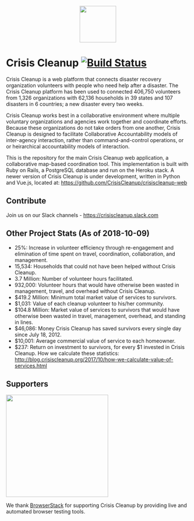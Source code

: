 <p align="center"><a href="https://www.crisiscleanup.org" target="_blank"><img width="100"src="https://www.crisiscleanup.org/assets/ccu-logo-balloons-353e457afd4f92da5df63e398a3688da.png"></a></p>

# Crisis Cleanup [![Build Status](https://circleci.com/gh/CrisisCleanup/crisiscleanup.png?style=shield)](https://circleci.com/gh/crisiscleanup/crisiscleanup)

Crisis Cleanup is a web platform that connects disaster recovery organization volunteers with people who need help after a disaster. The Crisis Cleanup platform has been used to connected 406,750 volunteers from 1,326 organizations with 62,136 households in 39 states and 107 disasters in 6 countries; a new disaster every two weeks.

Crisis Cleanup works best in a collaborative environment where multiple voluntary organizations and agencies work together and coordinate efforts. Because these organizations do not take orders from one another, Crisis Cleanup is designed to facilitate Collaborative Accountability models of inter-agency interaction, rather than command-and-control operations, or or heirarchical accountability models of interaction. 

This is the repository for the main Crisis Cleanup web application, a collaborative map-based coordination tool. This implementation is built with Ruby on Rails, a PostgreSQL database and run on the Heroku stack. A newer version of Crisis Cleanup is under development, written in Python and Vue.js, located at: https://github.com/CrisisCleanup/crisiscleanup-web

## Contribute

Join us on our Slack channels - https://crisiscleanup.slack.com

Other Project Stats (As of 2018-10-09)
-------------

 - 25%: Increase in volunteer efficiency through re-engagement and elimination of time spent on travel, coordination, collaboration, and management.
 - 15,534: Households that could not have been helped without Crisis Cleanup.
 - 3.7 Million: Number of volunteer hours facilitated.
 - 932,000: Volunteer hours that would have otherwise been wasted in management, travel, and overhead without Crisis Cleanup.
 - $419.2 Million: Minimum total market value of services to survivors.
 - $1,031: Value of each cleanup volunteer to his/her community.
 - $104.8 Million: Market value of services to survivors that would have otherwise been wasted in travel, management, overhead, and standing in lines.
 - $46,086: Money Crisis Cleanup has saved survivors every single day since July 18, 2012.
 - $10,001: Average commercial value of service to each homeowner.
 - $237: Return on investment to survivors, for every $1 invested in Crisis Cleanup.
How we calculate these statistics: http://blog.crisiscleanup.org/2017/10/how-we-calculate-value-of-services.html

## Supporters
<img src="http://www.browserstack.com/images/layout/browserstack-logo-600x315.png" width="280"/>

We thank [BrowserStack](http://www.browserstack.com) for supporting Crisis Cleanup by providing live and automated browser testing tools.
